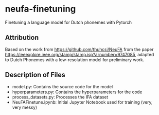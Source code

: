 # neufa-finetuning
Finetuning a language model for Dutch phonemes with Pytorch

## Attribution
Based on the work from https://github.com/thuhcsi/NeuFA from the paper https://ieeexplore.ieee.org/stamp/stamp.jsp?arnumber=9747085, adapted to Dutch Phonemes with a low-resolution model for preliminary work.

## Description of Files
* model.py: Contains the source code for the model
* hyperparameters.py: Contains the hyperparameters for the code
* process_datasets.py: Processes the IFA dataset
* NeuFAFinetune.ipynb: Initial Jupyter Notebook used for training (very, very messy)